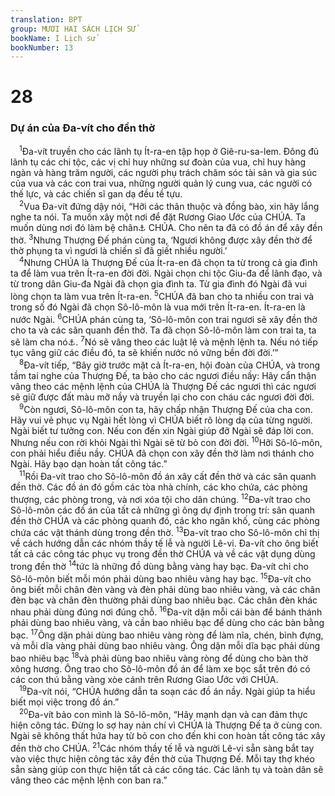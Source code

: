 ```yaml
---
translation: BPT
group: MƯƠI HAI SÁCH LỊCH SỬ
bookName: I Lịch sử 
bookNumber: 13
---
```


<div class="title"><h1>28</h1><h3>Dự án của Đa-vít cho đền thờ</h3></div>
<span class="verse 1su_28_1"> <sup>1</sup>Đa-vít truyền cho các lãnh tụ Ít-ra-en tập họp ở Giê-ru-sa-lem. Đông đủ lãnh tụ các chi tộc, các vị chỉ huy những sư đoàn của vua, chỉ huy hàng ngàn và hàng trăm người, các người phụ trách chăm sóc tài sản và gia súc của vua và các con trai vua, những người quản lý cung vua, các người có thế lực, và các chiến sĩ gan dạ đều tề tựu.<br/></span>
<span class="verse 1su_28_2"> <sup>2</sup>Vua Đa-vít đứng dậy nói, “Hỡi các thân thuộc và đồng bào, xin hãy lắng nghe ta nói. Ta muốn xây một nơi để đặt Rương Giao Ước của CHÚA. Ta muốn dùng nơi đó làm bệ chân<a data-toggle="tooltip" data-placement="bottom" title="Thường từ ngữ nầy có nghĩa là một cái hộp nhỏ đặt trước cái ghế nhưng ở đây nghĩa là đền thờ. Ý ông muốn nói rằng Thượng Đế là vua ngồi trên ghế và đặt chân lên trên đền thờ mà ông muốn xây.">⚓</a> CHÚA. Cho nên ta đã có đồ án để xây đền thờ.</span>
<span class="verse 1su_28_3"><sup>3</sup>Nhưng Thượng Đế phán cùng ta, ‘Ngươi không được xây đền thờ để thờ phụng ta vì ngươi là chiến sĩ đã giết nhiều người.’<br/></span>
<span class="verse 1su_28_4"> <sup>4</sup>Nhưng CHÚA là Thượng Đế của Ít-ra-en đã chọn ta từ trong cả gia đình ta để làm vua trên Ít-ra-en đời đời. Ngài chọn chi tộc Giu-đa để lãnh đạo, và từ trong dân Giu-đa Ngài đã chọn gia đình ta. Từ gia đình đó Ngài đã vui lòng chọn ta làm vua trên Ít-ra-en.</span>
<span class="verse 1su_28_5"><sup>5</sup>CHÚA đã ban cho ta nhiều con trai và trong số đó Ngài đã chọn Sô-lô-môn là vua mới trên Ít-ra-en. Ít-ra-en là nước Ngài.</span>
<span class="verse 1su_28_6"><sup>6</sup>CHÚA phán cùng ta, ‘Sô-lô-môn con trai ngươi sẽ xây đền thờ cho ta và các sân quanh đền thờ. Ta đã chọn Sô-lô-môn làm con trai ta, ta sẽ làm cha nó<a data-toggle="tooltip" data-placement="bottom" title="Tức là Thượng Đế lập Sô-lô-môn lên làm vua. Xem Thi 2:7.">⚓</a>.</span>
<span class="verse 1su_28_7"><sup>7</sup>Nó sẽ vâng theo các luật lệ và mệnh lệnh ta. Nếu nó tiếp tục vâng giữ các điều đó, ta sẽ khiến nước nó vững bền đời đời.’”<br/></span>
<span class="verse 1su_28_8"> <sup>8</sup>Đa-vít tiếp, “Bây giờ trước mặt cả Ít-ra-en, hội đoàn của CHÚA, và trong tầm tai nghe của Thượng Đế, ta bảo cho các ngươi điều nầy: Hãy cẩn thận vâng theo các mệnh lệnh của CHÚA là Thượng Đế các ngươi thì các ngươi sẽ giữ được đất màu mỡ nầy và truyền lại cho con cháu các ngươi đời đời.<br/></span>
<span class="verse 1su_28_9"> <sup>9</sup>Còn ngươi, Sô-lô-môn con ta, hãy chấp nhận Thượng Đế của cha con. Hãy vui vẻ phục vụ Ngài hết lòng vì CHÚA biết rõ lòng dạ của từng người. Ngài biết tư tưởng con. Nếu con đến xin Ngài giúp đỡ Ngài sẽ đáp lời con. Nhưng nếu con rời khỏi Ngài thì Ngài sẽ từ bỏ con đời đời.</span>
<span class="verse 1su_28_10"><sup>10</sup>Hỡi Sô-lô-môn, con phải hiểu điều nầy. CHÚA đã chọn con xây đền thờ làm nơi thánh cho Ngài. Hãy bạo dạn hoàn tất công tác.”<br/></span>
<span class="verse 1su_28_11"> <sup>11</sup>Rồi Đa-vít trao cho Sô-lô-môn đồ án xây cất đền thờ và các sân quanh đền thờ. Các đồ án đó gồm các tòa nhà chính, các kho chứa, các phòng thượng, các phòng trong, và nơi xóa tội cho dân chúng.</span>
<span class="verse 1su_28_12"><sup>12</sup>Đa-vít trao cho Sô-lô-môn các đồ án của tất cả những gì ông dự định trong trí: sân quanh đền thờ CHÚA và các phòng quanh đó, các kho ngân khố, cùng các phòng chứa các vật thánh dùng trong đền thờ.</span>
<span class="verse 1su_28_13"><sup>13</sup>Đa-vít trao cho Sô-lô-môn chỉ thị về cách hướng dẫn các nhóm thầy tế lễ và người Lê-vi. Đa-vít cho ông biết tất cả các công tác phục vụ trong đền thờ CHÚA và về các vật dụng dùng trong đền thờ</span>
<span class="verse 1su_28_14"><sup>14</sup>tức là những đồ dùng bằng vàng hay bạc. Đa-vít chỉ cho Sô-lô-môn biết mỗi món phải dùng bao nhiêu vàng hay bạc.</span>
<span class="verse 1su_28_15"><sup>15</sup>Đa-vít cho ông biết mỗi chân đèn vàng và đèn phải dùng bao nhiêu vàng, và các chân đèn bạc và chân đèn thường phải dùng bao nhiêu bạc. Các chân đèn khác nhau phải dùng đúng nơi đúng chỗ.</span>
<span class="verse 1su_28_16"><sup>16</sup>Đa-vít dặn mỗi cái bàn để bánh thánh phải dùng bao nhiêu vàng, và cần bao nhiêu bạc để dùng cho các bàn bằng bạc.</span>
<span class="verse 1su_28_17"><sup>17</sup>Ông dặn phải dùng bao nhiêu vàng ròng để làm nĩa, chén, bình đựng, và mỗi dĩa vàng phải dùng bao nhiêu vàng. Ông dặn mỗi dĩa bạc phải dùng bao nhiêu bạc</span>
<span class="verse 1su_28_18"><sup>18</sup>và phải dùng bao nhiêu vàng ròng để dùng cho bàn thờ xông hương. Ông trao cho Sô-lô-môn đồ án để làm xe bọc sắt trên đó có các con thú bằng vàng xòe cánh trên Rương Giao Ước với CHÚA.<br/></span>
<span class="verse 1su_28_19"> <sup>19</sup>Đa-vít nói, “CHÚA hướng dẫn ta soạn các đồ án nầy. Ngài giúp ta hiểu biết mọi việc trong đồ án.”<br/></span>
<span class="verse 1su_28_20"> <sup>20</sup>Đa-vít bảo con mình là Sô-lô-môn, “Hãy mạnh dạn và can đảm thực hiện công tác. Đừng lo sợ hay nản chí vì CHÚA là Thượng Đế ta ở cùng con. Ngài sẽ không thất hứa hay từ bỏ con cho đến khi con hoàn tất công tác xây đền thờ cho CHÚA.</span>
<span class="verse 1su_28_21"><sup>21</sup>Các nhóm thầy tế lễ và người Lê-vi sẵn sàng bắt tay vào việc thực hiện công tác xây đền thờ của Thượng Đế. Mỗi tay thợ khéo sẵn sàng giúp con thực hiện tất cả các công tác. Các lãnh tụ và toàn dân sẽ vâng theo các mệnh lệnh con ban ra.”<br/></span>
